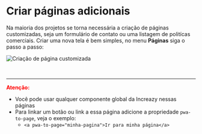 # Criar páginas adicionais

Na maioria dos projetos se torna necessária a criação de páginas customizadas, seja um formulário de contato ou uma listagem de politícas comerciais. Criar uma nova tela é bem simples, no menu **Páginas** siga o passo a passo:

![Criação de página customizada](https://i.imgur.com/wuNEH26.gif)

<br><hr>

<strong style="color:red">Atenção:</strong>
- Você pode usar qualquer componente global da Increazy nessas páginas
- Para linkar um botão ou link a essa página adicione a propriedade `pwa-to-page`, veja o exemplo:
  - `<a pwa-to-page="minha-pagina">Ir para minha página</a>`